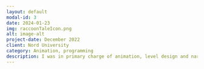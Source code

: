```yaml
---
layout: default
modal-id: 3
date: 2024-01-23
img: raccoonTaleIcon.png
alt: image-alt
project-date: December 2022
client: Nord University
category: Animation, programming
description: I was in primary charge of animation, level design and narrative design, with a programming role in boss fight and platforming mechanics. I was also responsible for documentation; meeting minutes and game design document. Game showcased at the Norwegian Game Awards.
---
```

